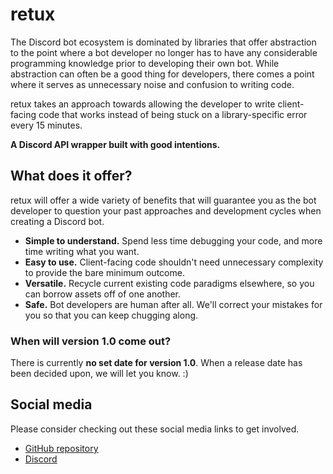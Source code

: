 # retux

The Discord bot ecosystem is dominated by libraries that offer
abstraction to the point where a bot developer no longer has
to have any considerable programming knowledge prior to developing
their own bot. While abstraction can often be a good thing for
developers, there comes a point where it serves as unnecessary
noise and confusion to writing code.

retux takes an approach towards allowing the developer to write
client-facing code that works instead of being stuck on a
library-specific error every 15 minutes.

**A Discord API wrapper built with good intentions.**

## What does it offer?

retux will offer a wide variety of benefits that will guarantee
you as the bot developer to question your past approaches and
development cycles when creating a Discord bot.

- **Simple to understand.** Spend less time debugging your code, and more time writing what you want.
- **Easy to use.** Client-facing code shouldn't need unnecessary complexity to provide the bare minimum outcome.
- **Versatile.** Recycle current existing code paradigms elsewhere, so you can borrow assets off of one another.
- **Safe.** Bot developers are human after all. We'll correct your mistakes for you so that you can keep chugging along.

### When will version 1.0 come out?

There is currently **no set date for version 1.0**. When a
release date has been decided upon, we will let you know. :)

## Social media

Please consider checking out these social media links to get involved.

- [GitHub repository](https://github.com/ffl0w/retux)
- [Discord](https://dsc.gg/retux)
